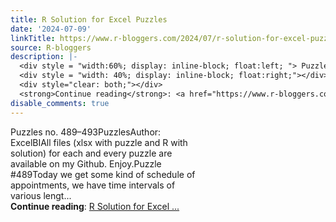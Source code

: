 ```yaml
---
title: R Solution for Excel Puzzles
date: '2024-07-09'
linkTitle: https://www.r-bloggers.com/2024/07/r-solution-for-excel-puzzles-31/
source: R-bloggers
description: |-
  <div style = "width:60%; display: inline-block; float:left; "> Puzzles no. 489–493PuzzlesAuthor: ExcelBIAll files (xlsx with puzzle and R with solution) for each and every puzzle are available on my Github. Enjoy.Puzzle #489Today we get some kind of schedule of appointments, we have time intervals of various lengt...</div>
  <div style = "width: 40%; display: inline-block; float:right;"></div>
  <div style="clear: both;"></div>
  <strong>Continue reading</strong>: <a href="https://www.r-bloggers.com/2024/07/r-solution-for-excel-puzzles-31/">R Solution for Excel ...
disable_comments: true
---
```

<div style = "width:60%; display: inline-block; float:left; "> Puzzles no. 489–493PuzzlesAuthor: ExcelBIAll files (xlsx with puzzle and R with solution) for each and every puzzle are available on my Github. Enjoy.Puzzle #489Today we get some kind of schedule of appointments, we have time intervals of various lengt...</div>
<div style = "width: 40%; display: inline-block; float:right;"></div>
<div style="clear: both;"></div>
<strong>Continue reading</strong>: <a href="https://www.r-bloggers.com/2024/07/r-solution-for-excel-puzzles-31/">R Solution for Excel ...